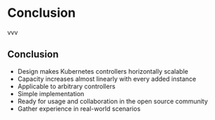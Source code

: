 # Conclusion

<!-- .slide: data-background-color="#daeaf9" -->

vvv

## Conclusion

- Design makes Kubernetes controllers horizontally scalable
- Capacity increases almost linearly with every added instance
- Applicable to arbitrary controllers
- Simple implementation
- Ready for usage and collaboration in the open source community
- Gather experience in real-world scenarios
